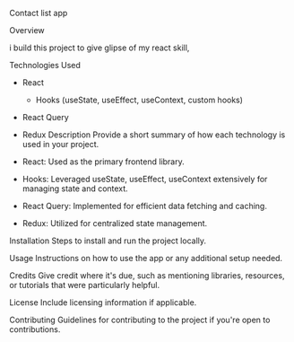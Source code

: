 Contact list app

Overview

 i build this project to give glipse of my react skill,

Technologies Used
- React
  + Hooks (useState, useEffect, useContext, custom hooks)
- React Query
- Redux
Description
Provide a short summary of how each technology is used in your project.

- React: Used as the primary frontend library.
- Hooks: Leveraged useState, useEffect, useContext extensively for managing state and context.
- React Query: Implemented for efficient data fetching and caching.
- Redux: Utilized for centralized state management.

		
Installation
Steps to install and run the project locally.


Usage
Instructions on how to use the app or any additional setup needed.


Credits
Give credit where it's due, such as mentioning libraries, resources, or tutorials that were particularly helpful.


License
Include licensing information if applicable.


Contributing
Guidelines for contributing to the project if you're open to contributions.

